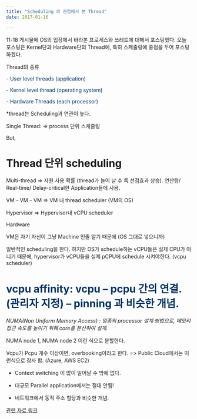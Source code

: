 ```yaml
---
title: "Scheduling 의 관점에서 본 Thread"
date: 2017-01-16

---
```


11-18 게시물에 OS의 입장에서 바라본 프로세스와 쓰레드에 대해서 포스팅헸다. 오늘 포스팅은 Kernel단과 Hardware단의 Thread에, 특히 스케줄링에 중점을 두어 포스팅하겠다.

Thread의 종류

<span style="color:#003366">-       User level threads (application)</span>

<span style="color:#003366">-       Kernel level thread (operating system)</span>

<span style="color:#003366">-       Hardware Threads (each processor)</span>



*thread는 Scheduling과 연관이 높다.



Single Thread: => process 단위 스케줄링

But,

# Thread 단위 scheduling

Multi-thread => 자원 사용 확률 (thread가 늘어 날 수 록 선점효과 상승). 연산량/ Real-time/ Delay-critical한 Application들에 사용.



VM – VM – VM => VM 내 thread scheduler (VM의 OS)

Hypervisor => Hypervisor내 vCPU scheduler

Hardware



VM은 자기 자신이 그냥 Machine 인줄 알기 때문에 (OS 그대로 넣으니까)

일반적인 scheduling을 한다. 하지만 OS가 schedule하는 vCPU들은 실제 CPU가 아니기 때문에, hypervisor가 vCPU들을 실제 pCPU에 schedule 시켜야한다. (vcpu scheduler)



# <span style="color:#003366">vcpu affinity: vcpu – pcpu 간의 연결. (관리자 지정) – pinning 과 비슷한 개념.</span>

*NUMA(Non Uniform Memory Access) : 일종의 processor 설계 방법으로, 메모리 접근 속도를 높이기 위해 core를 분산하여 설계.*

NUMA node 1, NUMA node 2 이런 식으로 분할한다.

Vcpu가 Pcpu 개수 이상이면, overbooking이라고 한다. => Public Cloud에서는 이런식으로 장사 함. (Azure, AWS EC2)

- Context switching 이 많이 일어날 수 밖에 없다.

- 대규모 Parallel application에서는 절대 안됨!

*  네트워크에서 동적 주소 할당과 비슷한 개념.

[관련 자료 링크](http://mooneegee.blogspot.kr/2015/01/os-thread.html)

